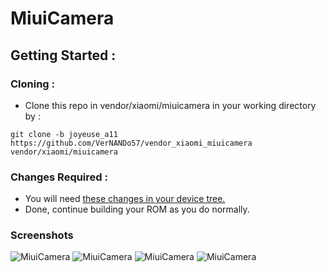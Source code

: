# MiuiCamera
## Getting Started :
### Cloning :
- Clone this repo in vendor/xiaomi/miuicamera in your working directory by :
```
git clone -b joyeuse_a11 https://github.com/VerNANDo57/vendor_xiaomi_miuicamera vendor/xiaomi/miuicamera
```
### Changes Required :
- You will need [these changes in your device tree.](https://github.com/ArrowOS-Devices/android_device_xiaomi_sm6250-common/commit/1416d5ca4813cdd87e7783201ef1d2ed961238da)
- Done, continue building your ROM as you do normally.

### Screenshots

![MiuiCamera](https://raw.githubusercontent.com/verNANDo57/vendor_xiaomi_miuicamera/joyeuse_a11/screenshots/1.png)
![MiuiCamera](https://raw.githubusercontent.com/verNANDo57/vendor_xiaomi_miuicamera/joyeuse_a11/screenshots/2.png)
![MiuiCamera](https://raw.githubusercontent.com/verNANDo57/vendor_xiaomi_miuicamera/joyeuse_a11/screenshots/3.png)
![MiuiCamera](https://raw.githubusercontent.com/verNANDo57/vendor_xiaomi_miuicamera/joyeuse_a11/screenshots/4.png)
